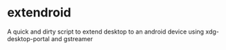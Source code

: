 # extendroid
A quick and dirty script to extend desktop to an android device using xdg-desktop-portal and gstreamer
